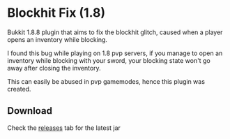 # Blockhit Fix (1.8)
Bukkit 1.8.8 plugin that aims to fix the blockhit glitch, caused when a player opens an inventory while blocking.

I found this bug while playing on 1.8 pvp servers, if you manage to open an inventory while blocking with your sword, your blocking state won't go away after closing the inventory.

This can easily be abused in pvp gamemodes, hence this plugin was created.

## Download
Check the [releases](https://github.com/pragmare/blockhit-fix-1.8/releases) tab for the latest jar
